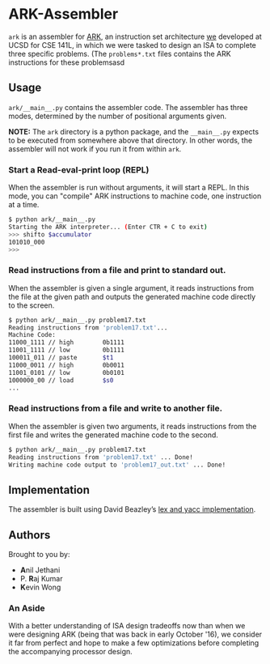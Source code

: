 # ARK-Assembler

`ark` is an assembler for [ARK](https://github.com/prkumar/ARK-Processor), an instruction set architecture [we](##Authors) developed at UCSD for CSE 141L, in which we were tasked to design an ISA to complete three specific problems. (The `problems*.txt` files contains the ARK instructions for these problemsasd

## Usage

`ark/__main__.py` contains the assembler code. The assembler has three modes, determined by the number of positional arguments given.
 
 **NOTE:** The `ark` directory is a python package, and the `__main__.py` expects to be executed from somewhere above that directory. In other words, the assembler will not work if you run it from within `ark`.

### Start a Read-eval-print loop (REPL)

When the assembler is run without arguments, it will start a REPL. In this mode, you  can "compile" ARK instructions to machine code, one instruction at a time.
  
```bash
$ python ark/__main__.py
Starting the ARK interpreter... (Enter CTR + C to exit) 
>>> shifto $accumulator
101010_000
>>>
``` 
  
### Read instructions from a file and print to standard out.

When the assembler is given a single argument, it reads instructions from the file at the given path and outputs the generated machine code directly to the screen.

```bash
$ python ark/__main__.py problem17.txt
Reading instructions from 'problem17.txt'...
Machine Code:
11000_1111 // high        0b1111
11001_1111 // low         0b1111
100011_011 // paste       $t1
11000_0011 // high        0b0011
11001_0101 // low         0b0101
1000000_00 // load        $s0
...
``` 

### Read instructions from a file and write to another file.

When the assembler is given two arguments, it reads instructions from the first file and writes the generated machine code
to the second.

```bash
$ python ark/__main__.py problem17.txt
Reading instructions from 'problem17.txt' ... Done!
Writing machine code output to 'problem17_out.txt' ... Done!
``` 

## Implementation

The assembler is built using David Beazley’s [lex and yacc implementation](https://github.com/dabeaz/ply).

## Authors

Brought to you by:

* **A**nil Jethani
* P. **R**aj Kumar 
* **K**evin Wong

### An Aside

With a better understanding of ISA design tradeoffs now than when we were designing ARK (being that was back in early October '16), we consider it far from perfect and hope to make a few optimizations before completing the accompanying processor design.


